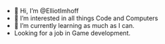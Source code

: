 - 👋 Hi, I’m @ElliotImhoff
- 👀 I’m interested in all things Code and Computers
- 🌱 I’m currently learning as much as I can.
- Looking for a job in Game development.

<!---
ElliotImhoff/ElliotImhoff is a ✨ special ✨ repository because its `README.md` (this file) appears on your GitHub profile.
You can click the Preview link to take a look at your changes.
--->
